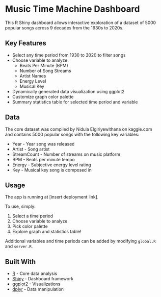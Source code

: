 # Music Time Machine Dashboard

This R Shiny dashboard allows interactive exploration of a dataset of 5000 popular songs across 9 decades from the 1930s to 2020s. 

## Key Features

- Select any time period from 1930 to 2020 to filter songs
- Choose variable to analyze: 
    - Beats Per Minute (BPM)
    - Number of Song Streams
    - Artist Names
    - Energy Level
    - Musical Key
- Dynamically generated data visualization using ggplot2
- Customize graph color palette
- Summary statistics table for selected time period and variable 

## Data

The core dataset was compiled by Nidula Elgiriyewithana on kaggle.com and contains 5000 popular songs with the following key variables:

- Year - Year song was released 
- Artist - Song artist
- StreamCount - Number of streams on music platform
- BPM - Beats per minute tempo
- Energy - Subjective energy level rating
- Key - Musical key song is composed in

## Usage

The app is running at [insert deployment link].

To use, simply:   

1. Select a time period 
2. Choose variable to analyze
3. Pick color palette
4. Explore graph and statistics table!

Additional variables and time periods can be added by modifying `global.R` and `server.R`.

## Built With

- [R](https://www.r-project.org/) - Core data analysis  
- [Shiny](https://shiny.rstudio.com/) - Dashboard framework
- [ggplot2](https://ggplot2.tidyverse.org/) - Visualizations     
- [dplyr](https://dplyr.tidyverse.org/) - Data manipulation

